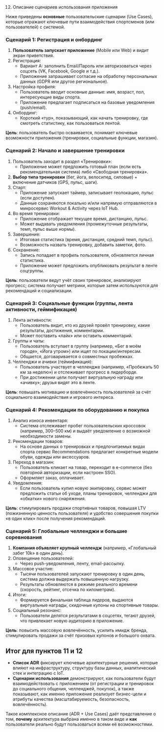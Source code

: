 12. Описание сценариев использования приложения

Ниже приведены **основные** пользовательские сценарии (Use Cases), которые отражают ключевые пути взаимодействия спортсменов (или пользователей) с системой.

### Сценарий 1: Регистрация и онбординг

1. **Пользователь запускает приложение** (Mobile или Web) и видит экран приветствия.
2. Регистрация:
   - Вариант A: заполнить Email/Пароль или авторизоваться через соцсеть (VK, Facebook, Google и т.д.).
   - Приложение запрашивает согласие на обработку персональных данных (GDPR или другое региональное).
3. Настройка профиля:
   - Пользователь вводит основные данные: имя, возраст, пол, интересующие виды спорта.
   - Приложение предлагает подписаться на базовые уведомления (push/email).
4. Онбординг:
   - Короткий «тур», показывающий, как начать тренировку, где смотреть статистику, как пользоваться лентой.

**Цель**: пользователь быстро осваивается, понимает ключевые возможности приложения (тренировки, социальные функции, магазин).

### Сценарий 2: Начало и завершение тренировки

1. Пользователь заходит в раздел «Тренировки»:
   - Приложение может предложить готовый план (если есть рекомендательная система) либо «Свободная тренировка».
2. **Выбор типа тренировки** (бег, йога, велосипед, силовые) + включение датчиков (GPS, пульс, шаги).
3. Старт:
   - Приложение запускает таймер, записывает геолокацию, пульс (если доступен).
   - Данные сохраняются локально и/или напрямую отправляются в микросервис Workout & Activity через IoT Hub.
4. Во время тренировки:
   - Приложение отображает текущее время, дистанцию, пульс.
   - Может выдавать уведомления (промежуточные результаты, темп, пульс выше нормы).
5. Завершение:
   - Итоговая статистика (время, дистанция, средний темп, пульс).
   - Возможность назвать тренировку, добавить заметки, фото.
6. Сохранение:
   - Запись попадает в профиль пользователя, обновляется личная статистика.
   - Приложение может предложить опубликовать результат в ленте соцгруппы.

**Цель**: пользователи ведут учёт своих тренировок, анализируют прогресс; система получает метрики, которые затем используются для рекомендаций и социализации.

### Сценарий 3: Социальные функции (группы, лента активности, геймификация)

1. Лента активности:
   - Пользователь видит, кто из друзей провёл тренировку, какие результаты, достижения, комментарии.
   - Может поставить «лайк» или оставить комментарий.
2. Группы и чаты:
   - Пользователь вступает в группу (например, «Бег в моём городе», «Йога утром») или ищет по локации/интересам.
   - Общается, договаривается о совместных пробежках.
3. Челленджи и ачивки (геймификация):
   - Пользователь участвует в челлендже (например, «Пробежать 50 км за неделю») и отслеживает прогресс в лидерборде.
   - При достижении цели получает виртуальную награду или «ачивку»; друзья видят это в ленте.

**Цель**: повышать мотивацию и вовлечённость пользователей за счёт социального взаимодействия и игрового интереса.

### Сценарий 4: Рекомендации по оборудованию и покупка

1. Анализ износа инвентаря:
   - Система отслеживает пробег пользовательских кроссовок (например, 300–500 км) и выдаёт уведомление о возможной необходимости замены.
2. Рекомендации товаров:
   - На основе данных о тренировках и предпочитаемых видах спорта сервис Recommendations предлагает конкретные модели обуви, одежды или аксессуаров.
3. Переход в магазин:
   - Пользователь кликает на товар, переходит в e-commerce (без повторной авторизации, если настроен SSO).
   - Оформляет заказ, оплачивает.
4. Уведомления:
   - Если пользователь купил новую экипировку, сервис может предложить статьи об уходе, планы тренировок, челленджи для «обкатки» нового снаряжения.

**Цель**: стимулировать продажи спортивных товаров, повышая LTV (пожизненную ценность пользователя) и удобство совершения покупки «в один клик» после получения рекомендаций.

### Сценарий 5: Глобальные челленджи и большие соревнования

1. **Компания объявляет крупный челлендж** (например, «Глобальный забег 10k» в один день).
2. Оповещение пользователей:
   - Через push-уведомления, ленту, email-рассылку.
3. Массовое участие:
   - Тысячи пользователей запускают тренировку в один день, система должна выдержать повышенную нагрузку.
   - Результаты обновляются в режиме реального времени (скорость, рейтинг, отсечка по километрам).
4. Итоги:
   - Формируется финальная таблица лидеров, выдаются виртуальные награды, скидочные купоны на спортивные товары.
5. Социальный резонанс:
   - Пользователи делятся результатами в соцсетях, тегают друзей, что привлекает новую аудиторию в приложение.

**Цель**: повысить массовую вовлечённость, усилить имидж бренда, стимулировать продажи за счёт призовых купонов и большого охвата.

## Итог для пунктов 11 и 12

- **Список ADR** фиксирует ключевые архитектурные решения, которые влияют на инфраструктуру, структуру базы данных, аналитический стек и интеграцию с IoT.
- **Сценарии использования** демонстрируют, как пользователи будут взаимодействовать с приложением (от регистрации и тренировок до социального общения, челленджей, покупок), а также показывают, как именно приложение реализует бизнес-цели и атрибуты качества (масштабируемость, безопасность, вовлечённость).

Такое комплексное описание (ADR + Use Cases) даёт представление о том, **почему** архитектура выбрана именно в таком виде и **как** пользователи реально будут пользоваться всеми её возможностями.